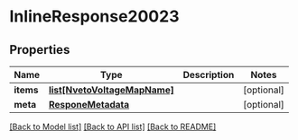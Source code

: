 # InlineResponse20023

## Properties
Name | Type | Description | Notes
------------ | ------------- | ------------- | -------------
**items** | [**list[NvetoVoltageMapName]**](NvetoVoltageMapName.md) |  | [optional] 
**meta** | [**ResponeMetadata**](ResponeMetadata.md) |  | [optional] 

[[Back to Model list]](../README.md#documentation-for-models) [[Back to API list]](../README.md#documentation-for-api-endpoints) [[Back to README]](../README.md)


